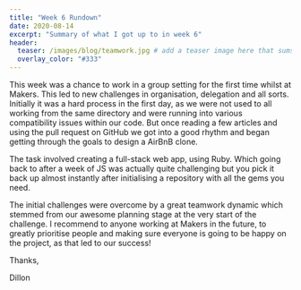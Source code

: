 ```yaml
---
title: "Week 6 Rundown"
date: 2020-08-14
excerpt: "Summary of what I got up to in week 6"
header:
  teaser: /images/blog/teamwork.jpg # add a teaser image here that sums up what the blog post is about for display on blog page, the image should go in the image/blog folder
  overlay_color: "#333"
---
```


This week was a chance to work in a group setting for the first time whilst at Makers. This led to new challenges in organisation, delegation and all sorts. Initially it was a hard process in the first day, as we were not used to all working from the same directory and were running into various compatibility issues within our code. But once reading a few articles and using the pull request on GitHub we got into a good rhythm and began getting through the goals to design a AirBnB clone.

The task involved creating a full-stack web app, using Ruby. Which going back to after a week of JS was actually quite challenging but you pick it back up almost instantly after initialising a repository with all the gems you need.

The initial challenges were overcome by a great teamwork dynamic which stemmed from our awesome planning stage at the very start of the challenge. I recommend to anyone working at Makers in the future, to greatly prioritise people and making sure everyone is going to be happy on the project, as that led to our success!

Thanks,

Dillon
